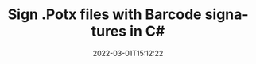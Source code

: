 ---
############################# Static ############################
layout: "auto-gen-signature"
date: 2022-03-01T15:12:22
draft: false
operation: Sign
signaturetype: Barcode
codetype: Postnet
fileformat: Potx
productName: .NET
lang: en
productCode: net
otherformats: pdf doc docx docm dot dotm dotx odt ott rtf xls xlsx xlsm xlsb csv ods ots xltx xltm ppt pptx pps ppsx odp otp potx potm pptm ppsm png jpeg bmp gif tiff svg webp wmf
breadcrumb: Put  Barcode signature on Potx for C#

############################# Head ############################
head_title: "Adding Barcode signatures in a Potx file with C#"
head_description: "Put Barcode Signature on Potx file for .NET using a few lines of code. Use the GroupDocs Document Signature API to sign dozens file formats."

############################# Header ############################
title: "Sign .Potx files with Barcode signatures in C#"
description: "How to add Barcode Signature with a few lines of .NET code"
bg_image: "https://cms.admin.containerize.com/templates/aspose/App_Themes/V3/images/bg/header1.png"
bg_overlay: false
button:
    enable: true

############################# SubMenu ############################
submenu:
    enable: true

    left:
        img_alt: "GroupDocs.Signature for .NET"
        image: "https://cms.admin.containerize.com/templates/groupdocs/images/product-logos/90x90-noborder/groupdocs-signature-net.png"
        product: "GroupDocs.Signature"
        platform: ".NET"



############################# About ############################
about:
    enable: true
    title: "About GroupDocs.Signature for .NET API"
    content: |
        [GroupDocs.Signature for .NET](https://products.groupdocs.com/signature/net/) is a advanced .NET API to electronically sign digital documents using various signature types such as text, image, barcode, QR-code, stamp, form-field and metadata. Users can load, edit, validate, save, remove, preview and search digital signatures within PDF, Microsoft Word, Excel worksheets, PowerPoint presentations, Adobe Photoshop, metafiles and image file formats, with additional support for customizing signature properties as needed.
    

overview:
    enable: true
    title: "Overview API"
    content: |
        Sign your Potx files with Barcode signatures using .NET easily. You can use just a couple of C# code lines in any platform of your choice like - Windows, Linux, macOS.
        You can put Barcode on Potx file in a very convenient way and for free. Besides that it is possible to sign Potx files using advanced Barcode options. 
        
        There are a lot of options features to sign Potx which you may use for your purposes:

        * Barcode position on the page can be set up as absolutely as relatively;;
        * One Barcode signature may be placed on specified pages of multi-page documents;;
        * A lot of additional signature features like color, size, border etc. are available..
        
        There are also saving options for signed Potx file:

        * after signing file might be saved with other supported format;
        * furthermore file can be encrypted with password or saved to memory stream.

        Signing Potx files with Barcode provides vast amount opportunities for users. Moreover there is no need for any additional software installed - like MS Office, Open Office, Adobe Acrobat Reader etc.


############################# Steps ############################
steps:
    enable: true
    title_left: "Steps to sign Potx with Barcode in C#"
    content_left: |
        [GroupDocs.Signature for .NET](https://products.groupdocs.com/signature/net/) provides ability to sign Potx documents with Barcode signatures quick and easily.
        
        * Create an instance of Signature class providing Potx file supposed to signing as path or memory stream
        * Instantiate SignOptions class and set all demanded data.
        * Invoke the Signature.Sign passing output Potx file or memory stream

    title_right: "System Requirements"
    content_right: |
        Documents signing with GroupDocs.Signature for .NET can be performed in just a few simple steps. Our APIs are supported on all major platforms and operating systems. Before executing the code below, make sure you have the following prerequisites installed on your system.

        * Operating systems: Microsoft Windows, Linux, MacOS
        * Development environments: Microsoft Visual Studio, Xamarin, MonoDevelop
        * Frameworks: .NET Framework, .NET Standard, .NET Core, Mono
        * Get the latest GroupDocs.Signature for .NET from [Nuget](https://www.nuget.org/packages/groupdocs.signature)
         
    code: |
        ```csharp    
        
        // Set up input Potx file
        string filePath = "input.potx";
        // Set up output file
        string outputFilePath = "output.potx";

        // Instantiate Signature for input file
        using (GroupDocs.Signature.Signature signature = new GroupDocs.Signature.Signature(filePath))
        {
                // create barcode option with predefined barcode text
                BarcodeSignOptions options = new BarcodeSignOptions("JohnSmith")
                {
                    // setup Barcode encoding type
                    EncodeType = BarcodeTypes.Postnet,

                    // set signature position
                    Left = 50,
                    Top = 50,
                    Width = 200,
                    Height = 50
                };

                // sign Potx document
                SignResult result = signature.Sign(outputFilePath, options);
        }

        ```

############################# Demos ############################
demos:
    enable: true
    title: "Signing Potx documents with Barcode Live Demo"
    content: |
       Sign Potx file with Barcode signature right now by visiting the [GroupDocs.Signature App](https://products.groupdocs.app/signature/family) website. Free online demo waiting for you.

        
############################# About Formats ############################
about_formats:
    enable: true
    format:
        # format loop
        - icon: "fas fa-barcode"
          title: "About Postnet Barcode"
          content: |
            POSTNET (Postal Numeric Encoding Technique) is a barcode symbology used by the United States Postal Service to assist in directing mail.
          characterset: |
             Numeric digits (0-9).
          textcapacity: |
             Up to 11 characters.
          image: |
             iVBORw0KGgoAAAANSUhEUgAAACcAAAAjCAYAAAAXMhMjAAAAAXNSR0IArs4c6QAAAARnQU1BAACxjwv8YQUAAAAJcEhZcwAADsMAAA7DAcdvqGQAAACeSURBVFhH7c7BCkMxEELR/P9Pp1LoRrCXpi4Cbw5kIRKZtS82x52a407Ncae+HrfWer8Pyr+i/3NcQv/nuIT+z3EJ/X/Ocf9mlxuhsXZ2uREaa2eXG6Gxdna5ERprZ5cbobF2drkRGmtnlxuhsXZ2uREaa2eXG6Gxdna5ERprZ5cbobF2drkRGmtnlxuhsXZ2ubnAHHdqjjt18XF7vwDevzbHqsQWPwAAAABJRU5ErkJggg==

          link: ""

############################# More Formats ############################
more_formats:
    enable: true
    title: "Signing Other Document Formats with Postnet Barcode using C#"
    content: |
        .NET Postnet Barcode signatures management API for documents and images. Add Postnet Barcode signatures to some of the popular file formats as stated below.
    format: 
           
       
back_to_top:
    enable: true
---